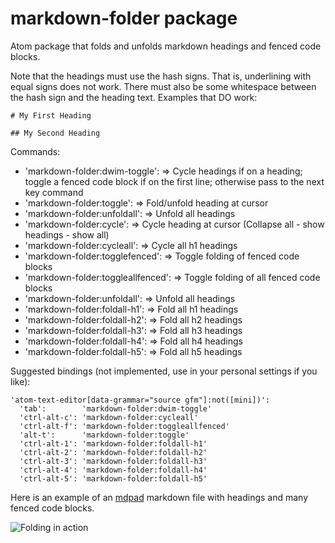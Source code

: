 # markdown-folder package

Atom package that folds and unfolds markdown headings and fenced code blocks.

Note that the headings must use the hash signs. That is, underlining with equal signs does not work.
There must also be some whitespace between the hash sign and the heading text. Examples that DO work:

`# My First Heading`

`## My Second Heading`

Commands:
  * 'markdown-folder:dwim-toggle': => Cycle headings if on a heading; toggle a fenced code block if on the first line; otherwise pass to the next key command
  * 'markdown-folder:toggle': => Fold/unfold heading at cursor
  * 'markdown-folder:unfoldall': => Unfold all headings
  * 'markdown-folder:cycle': => Cycle heading at cursor (Collapse all - show headings - show all)
  * 'markdown-folder:cycleall': => Cycle all h1 headings
  * 'markdown-folder:togglefenced': => Toggle folding of fenced code blocks
  * 'markdown-folder:toggleallfenced': => Toggle folding of all fenced code blocks
  * 'markdown-folder:unfoldall': => Unfold all headings
  * 'markdown-folder:foldall-h1': => Fold all h1 headings
  * 'markdown-folder:foldall-h2': => Fold all h2 headings
  * 'markdown-folder:foldall-h3': => Fold all h3 headings
  * 'markdown-folder:foldall-h4': => Fold all h4 headings
  * 'markdown-folder:foldall-h5': => Fold all h5 headings


Suggested bindings (not implemented, use in your personal settings if you like):

```
'atom-text-editor[data-grammar="source gfm"]:not([mini])':
  'tab':        'markdown-folder:dwim-toggle'
  'ctrl-alt-c': 'markdown-folder:cycleall'
  'ctrl-alt-f': 'markdown-folder:toggleallfenced'
  'alt-t':      'markdown-folder:toggle'
  'ctrl-alt-1': 'markdown-folder:foldall-h1'
  'ctrl-alt-2': 'markdown-folder:foldall-h2'
  'ctrl-alt-3': 'markdown-folder:foldall-h3'
  'ctrl-alt-4': 'markdown-folder:foldall-h4'
  'ctrl-alt-5': 'markdown-folder:foldall-h5'
```

Here is an example of an [mdpad](https://github.com/tshort/mdpad/tree/gh-pages)
markdown file with headings and many fenced code blocks.

![Folding in action](https://github.com/tshort/markdown-folder/raw/master/markdown-folder-mdpad.gif)
